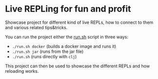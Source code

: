 # Live REPLing for fun and profit

Showcase project for different kind of live REPLs, how to connect to them and various related tips&tricks.

You can run the project either the [run.sh](./run.sh) script in three ways:
- `./run.sh docker` (builds a docker image and runs it)
- `./run.sh jar` (runs from the jar file)
- `./run.sh` (runs directly with `clj`)

This project can then be used to showcase the different REPLs and how reloading works.
